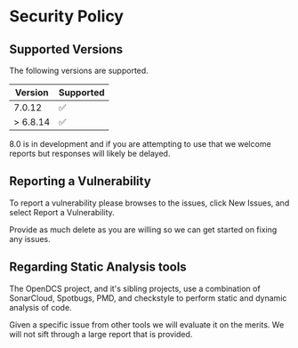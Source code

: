 # Security Policy

## Supported Versions

The following versions are supported.

| Version  | Supported          |
| -------  | ------------------ |
| 7.0.12   | :white_check_mark: |
| > 6.8.14 | :white_check_mark: |

8.0 is in development and if you are attempting to use that we welcome reports but responses will likely be delayed.

## Reporting a Vulnerability

To report a vulnerability please browses to the issues, click New Issues, and select Report a Vulnerability.

Provide as much delete as you are willing so we can get started on fixing any issues.


## Regarding Static Analysis tools

The OpenDCS project, and it's sibling projects, use a combination of SonarCloud, Spotbugs, PMD, and checkstyle to 
perform static and dynamic analysis of code.

Given a specific issue from other tools we will evaluate it on the merits. We will not sift through a large report
that is provided.

